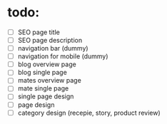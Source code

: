 # todo:

* [ ] SEO page title
* [ ] SEO page description
* [ ] navigation bar (dummy)
* [ ] navigation for mobile (dummy)
* [ ] blog overview page
* [ ] blog single page
* [ ] mates overview page
* [ ] mate single page
* [ ] single page design
* [ ] page design
* [ ] category design (recepie, story, product review)
